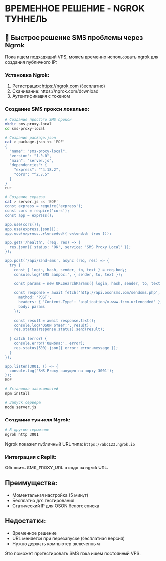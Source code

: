 # ВРЕМЕННОЕ РЕШЕНИЕ - NGROK ТУННЕЛЬ

## 🎯 Быстрое решение SMS проблемы через Ngrok

Пока ищем подходящий VPS, можем временно использовать ngrok для создания публичного IP:

### Установка Ngrok:
1. Регистрация: https://ngrok.com (бесплатно)
2. Скачивание: https://ngrok.com/download
3. Аутентификация с токеном

### Создание SMS прокси локально:

```bash
# Создание простого SMS прокси
mkdir sms-proxy-local
cd sms-proxy-local

# Создание package.json
cat > package.json << 'EOF'
{
  "name": "sms-proxy-local",
  "version": "1.0.0",
  "main": "server.js",
  "dependencies": {
    "express": "^4.18.2",
    "cors": "^2.8.5"
  }
}
EOF

# Создание сервера
cat > server.js << 'EOF'
const express = require('express');
const cors = require('cors');
const app = express();

app.use(cors());
app.use(express.json());
app.use(express.urlencoded({ extended: true }));

app.get('/health', (req, res) => {
  res.json({ status: 'OK', service: 'SMS Proxy Local' });
});

app.post('/api/send-sms', async (req, res) => {
  try {
    const { login, hash, sender, to, text } = req.body;
    console.log('SMS запрос:', { sender, to, text });
    
    const params = new URLSearchParams({ login, hash, sender, to, text });
    
    const response = await fetch('http://api.osonsms.com/sendsms.php', {
      method: 'POST',
      headers: { 'Content-Type': 'application/x-www-form-urlencoded' },
      body: params
    });
    
    const result = await response.text();
    console.log('OSON ответ:', result);
    res.status(response.status).send(result);
    
  } catch (error) {
    console.error('Ошибка:', error);
    res.status(500).json({ error: error.message });
  }
});

app.listen(3001, () => {
  console.log('SMS Proxy запущен на порту 3001');
});
EOF

# Установка зависимостей
npm install

# Запуск сервера
node server.js
```

### Создание туннеля Ngrok:
```bash
# В другом терминале
ngrok http 3001
```

Ngrok покажет публичный URL типа: `https://abc123.ngrok.io`

### Интеграция с Replit:
Обновить SMS_PROXY_URL в коде на ngrok URL.

## Преимущества:
- Моментальная настройка (5 минут)
- Бесплатно для тестирования
- Статический IP для OSON белого списка

## Недостатки:
- Временное решение
- URL меняется при перезапуске (бесплатная версия)
- Нужно держать компьютер включенным

Это поможет протестировать SMS пока ищем постоянный VPS.